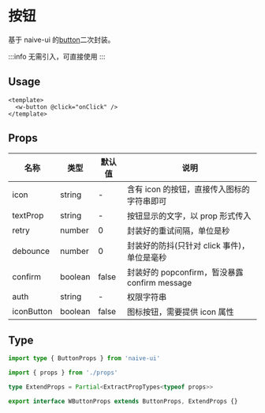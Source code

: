 # 按钮

基于 naive-ui 的[button](https://www.naiveui.com/zh-CN/os-theme/components/button)二次封装。

:::info
无需引入，可直接使用
:::

## Usage

```vue
<template>
  <w-button @click="onClick" />
</template>
```

## Props

| 名称       | 类型    | 默认值 | 说明                                          |
| ---------- | ------- | ------ | --------------------------------------------- |
| icon       | string  | -      | 含有 icon 的按钮，直接传入图标的字符串即可    |
| textProp   | string  | -      | 按钮显示的文字，以 prop 形式传入              |
| retry      | number  | 0      | 封装好的重试间隔，单位是秒                    |
| debounce   | number  | 0      | 封装好的防抖(只针对 click 事件)，单位是毫秒   |
| confirm    | boolean | false  | 封装好的 popconfirm，暂没暴露 confirm message |
| auth       | string  | -      | 权限字符串                                    |
| iconButton | boolean | false  | 图标按钮，需要提供 icon 属性                  |

## Type

```ts
import type { ButtonProps } from 'naive-ui'

import { props } from './props'

type ExtendProps = Partial<ExtractPropTypes<typeof props>>

export interface WButtonProps extends ButtonProps, ExtendProps {}
```
